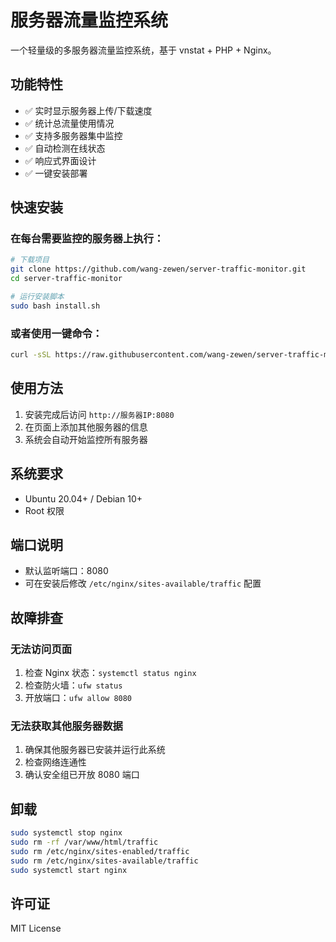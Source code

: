
# 服务器流量监控系统

一个轻量级的多服务器流量监控系统，基于 vnstat + PHP + Nginx。

## 功能特性

- ✅ 实时显示服务器上传/下载速度
- ✅ 统计总流量使用情况
- ✅ 支持多服务器集中监控
- ✅ 自动检测在线状态
- ✅ 响应式界面设计
- ✅ 一键安装部署

## 快速安装

### 在每台需要监控的服务器上执行：
```bash
# 下载项目
git clone https://github.com/wang-zewen/server-traffic-monitor.git
cd server-traffic-monitor

# 运行安装脚本
sudo bash install.sh
```

### 或者使用一键命令：
```bash
curl -sSL https://raw.githubusercontent.com/wang-zewen/server-traffic-monitor/main/install.sh | sudo bash
```

## 使用方法

1. 安装完成后访问 `http://服务器IP:8080`
2. 在页面上添加其他服务器的信息
3. 系统会自动开始监控所有服务器

## 系统要求

- Ubuntu 20.04+ / Debian 10+
- Root 权限

## 端口说明

- 默认监听端口：8080
- 可在安装后修改 `/etc/nginx/sites-available/traffic` 配置

## 故障排查

### 无法访问页面

1. 检查 Nginx 状态：`systemctl status nginx`
2. 检查防火墙：`ufw status`
3. 开放端口：`ufw allow 8080`

### 无法获取其他服务器数据

1. 确保其他服务器已安装并运行此系统
2. 检查网络连通性
3. 确认安全组已开放 8080 端口

## 卸载
```bash
sudo systemctl stop nginx
sudo rm -rf /var/www/html/traffic
sudo rm /etc/nginx/sites-enabled/traffic
sudo rm /etc/nginx/sites-available/traffic
sudo systemctl start nginx
```

## 许可证

MIT License
